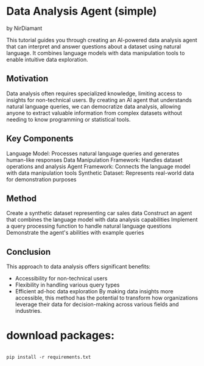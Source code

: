 # Data Analysis Agent (simple)
by NirDiamant

This tutorial guides you through creating an AI-powered data analysis agent that can interpret and answer questions about a dataset using natural language. It combines language models with data manipulation tools to enable intuitive data exploration.
## Motivation

Data analysis often requires specialized knowledge, limiting access to insights for non-technical users. By creating an AI agent that understands natural language queries, we can democratize data analysis, allowing anyone to extract valuable information from complex datasets without needing to know programming or statistical tools.

## Key Components

Language Model: Processes natural language queries and generates human-like responses
Data Manipulation Framework: Handles dataset operations and analysis
Agent Framework: Connects the language model with data manipulation tools
Synthetic Dataset: Represents real-world data for demonstration purposes
## Method

Create a synthetic dataset representing car sales data
Construct an agent that combines the language model with data analysis capabilities
Implement a query processing function to handle natural language questions
Demonstrate the agent's abilities with example queries
## Conclusion

This approach to data analysis offers significant benefits:

- Accessibility for non-technical users
- Flexibility in handling various query types
- Efficient ad-hoc data exploration
 By making data insights more accessible, this method has the potential to transform how organizations leverage their data for decision-making across various fields and industries.


# download packages:

```bash=

pip install -r requirements.txt

```

